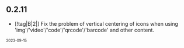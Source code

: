 ## 0.2.11

- [!tag|B|2|] Fix the problem of vertical centering of icons when using 'img'/'video'/'code'/'qrcode'/'barcode' and other content.

<font size=1>2023-09-15</font>
